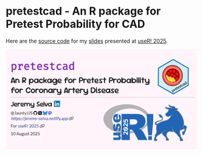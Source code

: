 # pretestcad - An R package for Pretest Probability for CAD


Here are the <a href="https://github.com/JauntyJJS/useR-2025_pretestcad"
target="_blank">source code</a> for my
<a href="https://jauntyjjs.github.io/useR-2025_pretestcad/"
target="_blank">slides</a> presented at
<a href="https://user2025.r-project.org/" target="_blank">useR! 2025</a>.

<img src="share-card.png"
data-fig-alt="Title slide of pretestcad - An R package for Pretest Probability for Coronary Artery Disease presented at R/Medicine 2025."
data-fig-align="center" />
